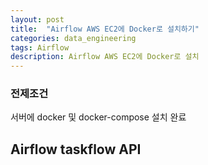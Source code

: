 ```yaml
---
layout: post
title:  "Airflow AWS EC2에 Docker로 설치하기"
categories: data_engineering
tags: Airflow
description: Airflow AWS EC2에 Docker로 설치
---
```

<h3>전제조건</h3>
서버에 docker 및 docker-compose 설치 완료

<h2>
    <span class = "jjw_h2_style">Airflow taskflow API </span>
</h2>

